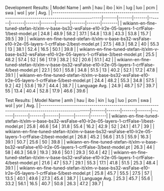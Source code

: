 Development Results:
| Model Name                                                                                            |   amh |   hau |   ibo |   kin |   lug |   luo |   pcm |   swa |   wol |   yor |   Avg. |
|-------------------------------------------------------------------------------------------------------|-------|-------|-------|-------|-------|-------|-------|-------|-------|-------|--------|
| wikiann-en-fine-tuned-stefan-it/xlm-v-base-bs32-wsFalse-e10-lr2e-05-layers-1-crfFalse-1/best-model.pt |  24.8 |  48.9 |  58.2 |  37.1 |  54.8 |  13.8 |  43.3 |  53.8 |  15.7 |  39.5 |   39   |
| wikiann-en-fine-tuned-stefan-it/xlm-v-base-bs32-wsFalse-e10-lr2e-05-layers-1-crfFalse-2/best-model.pt |  27.5 |  48.3 |  58.2 |  40   |  55.3 |  13   |  38.1 |  52.4 |  16.5 |  50.1 |   39.8 |
| wikiann-en-fine-tuned-stefan-it/xlm-v-base-bs32-wsFalse-e10-lr2e-05-layers-1-crfFalse-3/best-model.pt |  25.5 |  48.2 |  57.4 |  52   |  56   |  17.9 |  38.2 |  52   |  20.6 |  51.1 |   42   |
| wikiann-en-fine-tuned-stefan-it/xlm-v-base-bs32-wsFalse-e10-lr2e-05-layers-1-crfFalse-4/best-model.pt |  22.1 |  50.1 |  55.8 |  34.8 |  51.5 |  13   |  40.2 |  52.1 |  17.2 |  47.8 |   39.1 |
| wikiann-en-fine-tuned-stefan-it/xlm-v-base-bs32-wsFalse-e10-lr2e-05-layers-1-crfFalse-5/best-model.pt |  24.4 |  48.2 |  55.3 |  34.8 |  57.5 |   9.2 |  42   |  53.6 |  19.7 |  44.4 |   38.7 |
| Language Avg.                                                                                         |  24.9 |  48.7 |  57   |  39.7 |  55   |  13.4 |  40.4 |  52.8 |  17.9 |  46.6 |   39.6 |

Test Results:
| Model Name                                                                                            |   amh |   hau |   ibo |   kin |   lug |   luo |   pcm |   swa |   wol |   yor |   Avg. |
|-------------------------------------------------------------------------------------------------------|-------|-------|-------|-------|-------|-------|-------|-------|-------|-------|--------|
| wikiann-en-fine-tuned-stefan-it/xlm-v-base-bs32-wsFalse-e10-lr2e-05-layers-1-crfFalse-1/best-model.pt |  25.8 |  46.6 |  54   |  31.8 |  55.4 |  16.2 |  42.9 |  52   |  24.1 |  41.7 |   39   |
| wikiann-en-fine-tuned-stefan-it/xlm-v-base-bs32-wsFalse-e10-lr2e-05-layers-1-crfFalse-2/best-model.pt |  26.8 |  45.2 |  56.6 |  31.5 |  55.9 |  16.3 |  39.1 |  50.7 |  25.6 |  50   |   39.8 |
| wikiann-en-fine-tuned-stefan-it/xlm-v-base-bs32-wsFalse-e10-lr2e-05-layers-1-crfFalse-3/best-model.pt |  26.3 |  44   |  58   |  46.3 |  56.9 |  19.3 |  39.6 |  50.1 |  29.3 |  50.4 |   42   |
| wikiann-en-fine-tuned-stefan-it/xlm-v-base-bs32-wsFalse-e10-lr2e-05-layers-1-crfFalse-4/best-model.pt |  21.6 |  47   |  53.7 |  29.1 |  55.3 |  17.1 |  41.8 |  51.5 |  25.3 |  48.4 |   39.1 |
| wikiann-en-fine-tuned-stefan-it/xlm-v-base-bs32-wsFalse-e10-lr2e-05-layers-1-crfFalse-5/best-model.pt |  25.8 |  45.7 |  55.5 |  27.5 |  57   |  13.5 |  40.1 |  49.6 |  27.3 |  45.4 |   38.7 |
| Language Avg.                                                                                         |  25.3 |  45.7 |  55.6 |  33.2 |  56.1 |  16.5 |  40.7 |  50.8 |  26.3 |  47.2 |   39.7 |

